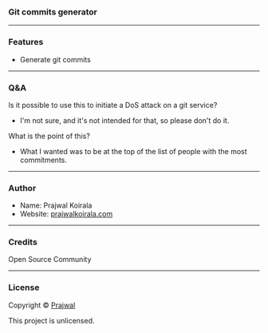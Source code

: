 ### Git commits generator

---
### Features
- Generate git commits

---
### Q&A

Is it possible to use this to initiate a DoS attack on a git service?
- I'm not sure, and it's not intended for that, so please don't do it.

What is the point of this?
- What I wanted was to be at the top of the list of people with the most commitments.

---
### Author

* Name: Prajwal Koirala
* Website: [prajwalkoirala.com](https://www.prajwalkoirala.com)

---	
### Credits

Open Source Community

---
### License

Copyright © [Prajwal](https://github.com/prajwal-koirala)

This project is unlicensed.
